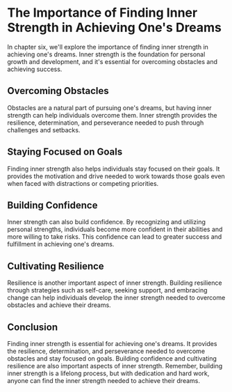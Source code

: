 The Importance of Finding Inner Strength in Achieving One's Dreams
===========================================================================================================================

In chapter six, we'll explore the importance of finding inner strength in achieving one's dreams. Inner strength is the foundation for personal growth and development, and it's essential for overcoming obstacles and achieving success.

Overcoming Obstacles
--------------------

Obstacles are a natural part of pursuing one's dreams, but having inner strength can help individuals overcome them. Inner strength provides the resilience, determination, and perseverance needed to push through challenges and setbacks.

Staying Focused on Goals
------------------------

Finding inner strength also helps individuals stay focused on their goals. It provides the motivation and drive needed to work towards those goals even when faced with distractions or competing priorities.

Building Confidence
-------------------

Inner strength can also build confidence. By recognizing and utilizing personal strengths, individuals become more confident in their abilities and more willing to take risks. This confidence can lead to greater success and fulfillment in achieving one's dreams.

Cultivating Resilience
----------------------

Resilience is another important aspect of inner strength. Building resilience through strategies such as self-care, seeking support, and embracing change can help individuals develop the inner strength needed to overcome obstacles and achieve their dreams.

Conclusion
----------

Finding inner strength is essential for achieving one's dreams. It provides the resilience, determination, and perseverance needed to overcome obstacles and stay focused on goals. Building confidence and cultivating resilience are also important aspects of inner strength. Remember, building inner strength is a lifelong process, but with dedication and hard work, anyone can find the inner strength needed to achieve their dreams.
